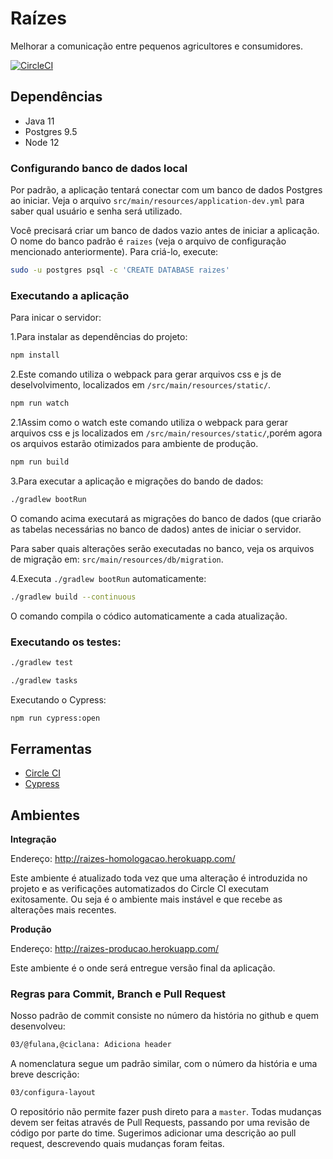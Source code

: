 # Raízes

Melhorar a comunicação entre pequenos agricultores e consumidores.

[![CircleCI](https://circleci.com/gh/aceleradora-TW/Raizes/tree/master.svg?style=svg)](https://circleci.com/gh/aceleradora-TW/Raizes/tree/master)

## Dependências

- Java 11
- Postgres 9.5
- Node 12

### Configurando banco de dados local

Por padrão, a aplicação tentará conectar com um banco de dados Postgres ao iniciar. Veja o arquivo `src/main/resources/application-dev.yml` para saber qual usuário e senha será utilizado. 

Você precisará criar um banco de dados vazio antes de iniciar a aplicação. O nome do banco padrão é `raizes` (veja o arquivo de configuração mencionado anteriormente). Para criá-lo, execute:

```bash
sudo -u postgres psql -c 'CREATE DATABASE raizes'
```

### Executando a aplicação

Para inicar o servidor:

1.Para instalar as dependências do projeto:

```sh
npm install
```

2.Este comando utiliza o webpack para gerar arquivos css e js de deselvolvimento, localizados em
  `/src/main/resources/static/`.

```sh
npm run watch
```

2.1Assim como o watch este comando utiliza o webpack para gerar arquivos css e js localizados em
`/src/main/resources/static/`,porém agora os arquivos estarão otimizados para ambiente de produção.

```sh
npm run build
```

3.Para executar a aplicação e migrações do bando de dados:

```sh
./gradlew bootRun
```

O comando acima executará as migrações do banco de dados (que criarão as tabelas necessárias no banco de dados) antes de iniciar o servidor. 

Para saber quais alterações serão executadas no banco, veja os arquivos de migração em: `src/main/resources/db/migration`.


4.Executa `./gradlew bootRun` automaticamente:

```sh
./gradlew build --continuous
```

O comando compila o códico automaticamente a cada atualização. 

### Executando os testes:

```sh
./gradlew test
```

```sh
./gradlew tasks
```

Executando o Cypress:

```sh
npm run cypress:open
```

## Ferramentas

- [Circle CI](https://circleci.com/gh/aceleradora-TW/Raizes)
- [Cypress](https://www.cypress.io/)


## Ambientes

__Integração__

Endereço: http://raizes-homologacao.herokuapp.com/

Este ambiente é atualizado toda vez que uma alteração é introduzida no projeto e as verificações automatizados do Circle CI executam exitosamente. Ou seja é o ambiente mais instável e que recebe as alterações mais recentes.

__Produção__

Endereço: http://raizes-producao.herokuapp.com/

Este ambiente é o onde será entregue versão final da aplicação.


### Regras para Commit, Branch e Pull Request

Nosso padrão de commit consiste no número da história no github e quem desenvolveu:

```sh
03/@fulana,@ciclana: Adiciona header
```

A nomenclatura segue um padrão similar, com o número da história e uma breve descrição:

```sh
03/configura-layout
```

O repositório não permite fazer push direto para a `master`. Todas mudanças devem ser feitas através de Pull Requests, passando por uma revisão de código por parte do time. Sugerimos adicionar uma descrição ao pull request, descrevendo quais mudanças foram feitas.

